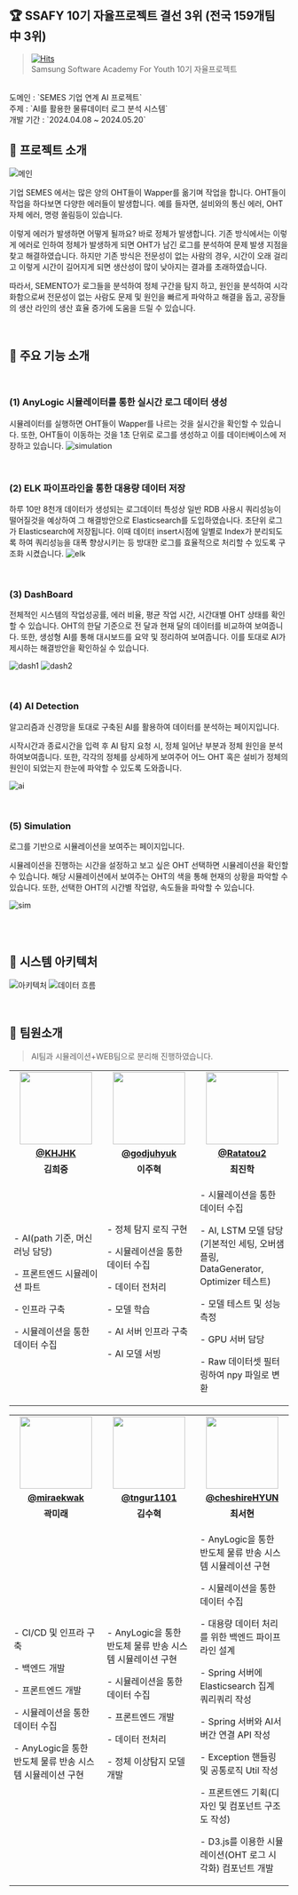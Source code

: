 ## :trophy: SSAFY 10기 자율프로젝트 결선 3위 (전국 159개팀 中 3위)

> [![Hits](https://hits.seeyoufarm.com/api/count/incr/badge.svg?url=https%3A%2F%2Fgithub.com%2Fgjbae1212%2Fhttps%3A%2F%2Fgithub.com%2FDofarming%2FSEMENTOhit-counter&count_bg=%23468FDD&title_bg=%23555555&icon=github.svg&icon_color=%23FFFFFF&title=SEMENTO&edge_flat=false)](https://hits.seeyoufarm.com)  </br>
Samsung Software Academy For Youth 10기 자율프로젝트

 </br>
도메인 : `SEMES 기업 연계 AI 프로젝트` </br>
주제 : `AI를 활용한 물류데이터 로그 분석 시스템` </br>
개발 기간 : `2024.04.08 ~ 2024.05.20`

</br>

## :small_blue_diamond: 프로젝트 소개

![메인](https://github.com/user-attachments/assets/74671ba3-963f-48e0-a4c8-3c2eecd35fc0)

기업 SEMES 에서는 많은 양의 OHT들이 Wapper를 옮기며 작업을 합니다. 
OHT들이 작업을 하다보면 다양한 에러들이 발생합니다. 예를 들자면, 설비와의 통신 에러, OHT 자체 에러, 명령 쏠림등이 있습니다. 

이렇게 에러가 발생하면 어떻게 될까요? 바로 정체가 발생합니다. 기존 방식에서는 이렇게 에러로 인하여 정체가 발생하게 되면 OHT가 남긴 로그를 분석하여 문제 발생 지점을 찾고 해결하였습니다. 
하지만 기존 방식은 전문성이 없는 사람의 경우, 시간이 오래 걸리고 이렇게 시간이 길어지게 되면 생산성이 많이 낮아지는 결과를 초래하였습니다. 

따라서, SEMENTO가 로그들을 분석하여 정체 구간을 탐지 하고, 원인을 분석하여 시각화함으로써 전문성이 없는 사람도 문제 및 원인을 빠르게 파악하고 해결을 돕고, 공장들의 생산 라인의 생산 효율 증가에 도움을 드릴 수 있습니다.

</br>

## :small_blue_diamond: 주요 기능 소개

</br>


### (1) AnyLogic 시뮬레이터를 통한 실시간 로그 데이터 생성
시뮬레이터를 실행하면 OHT들이 Wapper를 나르는 것을 실시간을 확인할 수 있습니다. 또한, OHT들이 이동하는 것을 1초 단위로 로그를 생성하고 이를 데이터베이스에 저장하고 있습니다.
![simulation](https://github.com/user-attachments/assets/7e451530-6b3e-4a53-a928-ce84fb1ce722)


</br>

### (2) ELK 파이프라인을 통한 대용량 데이터 저장
하루 10만 8천개 데이터가 생성되는 로그데이터 특성상 일반 RDB 사용시 쿼리성능이 떨어질것을 예상하여 그 해결방안으로 Elasticsearch를 도입하였습니다. 초단위 로그가 Elasticsearch에 저장됩니다.
이때 데이터 insert시점에 일별로 Index가 분리되도록 하여 쿼리성능을 대폭 향상시키는 등 방대한 로그를 효율적으로 처리할 수 있도록 구조화 시켰습니다.
![elk](https://github.com/user-attachments/assets/1bb3b28a-118a-4fe0-ac42-af680b193ad3)


</br>


### (3) DashBoard
전체적인 시스템의 작업성공률, 에러 비율, 평균 작업 시간, 시간대별 OHT 상태를 확인할 수 있습니다.
OHT의 한달 기준으로 전 달과 현재 달의 데이터를 비교하여 보여줍니다.
또한, 생성형 AI를 통해 대시보드를 요약 및 정리하여 보여줍니다. 이를 토대로 AI가 제시하는 해결방안을 확인하실 수 있습니다.

![dash1](https://github.com/user-attachments/assets/b9742502-28f5-4da2-bc1a-1c165011c83b)
![dash2](https://github.com/user-attachments/assets/0abf7fce-9bb4-48fc-8d2a-7cfc4d29587d)


</br>

### (4) AI Detection
알고리즘과 신경망을 토대로 구축된 AI를 활용하여 데이터를 분석하는 페이지입니다.

시작시간과 종료시간을 입력 후 AI 탐지 요청 시, 정체 일어난 부분과 정체 원인을 분석하여보여줍니다. 또한, 각각의 정체를 상세하게 보여주어 어느 OHT 혹은 설비가 정체의 원인이 되었는지 한눈에 파악할 수 있도록 도와줍니다.

![ai](https://github.com/user-attachments/assets/35b645d0-c844-419e-b004-58cfdfb80dd7)

</br>

### (5) Simulation
로그를 기반으로 시뮬레이션을 보여주는 페이지입니다.

시뮬레이션을 진행하는 시간을 설정하고 보고 싶은 OHT 선택하면 시뮬레이션을 확인할 수 있습니다. 해당 시뮬레이션에서 보여주는 OHT의 색을 통해 현재의 상황을 파악할 수 있습니다. 또한, 선택한 OHT의 시간별 작업량, 속도들을 파악할 수 있습니다.

![sim](https://github.com/user-attachments/assets/adeee4a4-b6c9-485a-83b3-204c0fb9e213)

</br>
</br>


## :small_blue_diamond: 시스템 아키텍처
![아키텍처](https://github.com/user-attachments/assets/ba308729-27a5-4161-9103-f6d0d08fd2fd)
![데이터 흐름](https://github.com/user-attachments/assets/571c0379-d661-4a5b-9d8f-471593769772)


</br>

## :small_blue_diamond: 팀원소개
> AI팀과 시뮬레이션+WEB팀으로 분리해 진행하였습니다.
<table>
  <tr>
    <td align="center" width="33%"><img src="https://avatars.githubusercontent.com/u/86724344?v=4" width="130px;" alt=""></td>
    <td align="center" width="33%"><img src="https://avatars.githubusercontent.com/u/59328108?v=4" width="130px;" alt=""></td>
    <td align="center" width="33%"><img src="https://avatars.githubusercontent.com/u/61686603?v=4" width="130px;" alt=""></td>
  </tr>
  <tr>
    <td align="center" width="33%"><a href="https://github.com/KHJHK"><b>@KHJHK</b></a></td>
    <td align="center" width="33%"><a href="https://github.com/godjuhyuk"><b>@godjuhyuk</b></a></td>
    <td align="center" width="33%"><a href="https://github.com/Ratatou2"><b>@Ratatou2</b></a></td>
  </tr>
  <tr>
    <td align="center" width="33%"><b>김희중</b></td>
    <td align="center" width="33%"><b>이주혁</b></td>
    <td align="center" width="33%"><b>최진학</b></td>
  </tr>
  <tr>
    <td align="left" width="33%">
      <p>- AI(path 기준, 머신러닝 담당)</p>
      <p>- 프론트엔드 시뮬레이션 파트</p>
      <p>- 인프라 구축</p>
      <p>- 시뮬레이션을 통한 데이터 수집</p>
    </td>
    <td align="left" width="33%">
      <p>- 정체 탐지 로직 구현</p>
      <p>- 시뮬레이션을 통한 데이터 수집</p>
      <p>- 데이터 전처리</p>
      <p>- 모델 학습</p>
      <p>- AI 서버 인프라 구축</p>
      <p>- AI 모델 서빙</p>
    </td>
    <td align="left" width="33%">
      <p>- 시뮬레이션을 통한 데이터 수집</p>
      <p>- AI, LSTM 모델 담당 (기본적인 세팅, 오버샘플링, DataGenerator, Optimizer 테스트)</p>
      <p>- 모델 테스트 및 성능 측정</p>
      <p>- GPU 서버 담당</p>
      <p>- Raw 데이터셋 필터링하여 npy 파일로 변환</p>
    </td>
  </tr>
</table>
<table>
  <tr>
    <td align="center" width="33%"><img src="https://avatars.githubusercontent.com/u/62375220?v=4" width="130px;" alt=""></td>
    <td align="center" width="33%"><img src="https://avatars.githubusercontent.com/u/39721753?v=4" width="130px;" alt=""></td>
    <td align="center" width="33%"><img src="https://avatars.githubusercontent.com/u/89832538?v=4" width="130px;" alt=""></td>
  </tr>
  <tr>
    <td align="center" width="33%"><a href="https://github.com/miraekwak"><b>@miraekwak</b></a></td>
    <td align="center" width="33%"><a href="https://github.com/tngur1101"><b>@tngur1101</b></a></td>
    <td align="center" width="33%"><a href="https://github.com/cheshireHYUN"><b>@cheshireHYUN</b></a></td>
  </tr>
  <tr>
    <td align="center" width="33%"><b>곽미래</b></td>
    <td align="center" width="33%"><b>김수혁</b></td>
    <td align="center" width="33%"><b>최서현</b></td>
  </tr>
  <tr>
    <td align="left" width="33%">
      <p>- CI/CD 및 인프라 구축</p>
      <p>- 백엔드 개발</p>
      <p>- 프론트엔드 개발</p>
      <p>- 시뮬레이션을 통한 데이터 수집</p>
      <p>- AnyLogic을 통한 반도체 물류 반송 시스템 시뮬레이션 구현</p>
    </td>
    <td align="left" width="33%">
      <p>- AnyLogic을 통한 반도체 물류 반송 시스템 시뮬레이션 구현</p>
      <p>- 시뮬레이션을 통한 데이터 수집</p>
      <p>- 프론트엔드 개발</p>
      <p>- 데이터 전처리</p>
      <p>- 정체 이상탐지 모델 개발</p>
    </td>
    <td align="left" width="33%">
      <p>- AnyLogic을 통한 반도체 물류 반송 시스템 시뮬레이션 구현</p>
      <p>- 시뮬레이션을 통한 데이터 수집</p>
      <p>- 대용량 데이터 처리를 위한 백엔드 파이프라인 설계</p>
      <p>- Spring 서버에 Elasticsearch 집계 쿼리쿼리 작성</p>
      <p>- Spring 서버와 AI서버간 연결 API 작성</p>
      <p>- Exception 핸들링 및 공통로직 Util 작성</p>
      <p>- 프론트엔드 기획(디자인 및 컴포넌트 구조도 작성)</p>
      <p>- D3.js를 이용한 시뮬레이션(OHT 로그 시각화) 컴포넌트 개발</p>
    </td>
  </tr>
</table>

